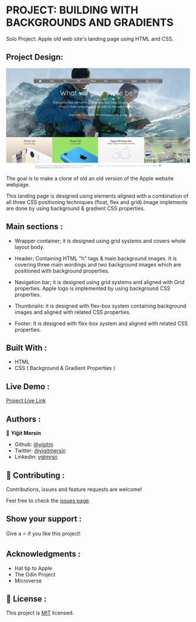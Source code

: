# PROJECT: BUILDING WITH BACKGROUNDS AND GRADIENTS

Solo Project: Apple old web site's landing page using HTML and CSS.

## Project Design:

![Project Design](images/screenshot.png)

The goal is to make a clone of old an old version of the Apple website webpage.

This landing page is designed using elements aligned with a combination of all three CSS positioning techniques (float, flex and grid).Image implements are done by using background & gradient CSS properties.

## Main sections :

- Wrapper container; it is designed using grid systems and covers whole layout body.

- Header; Containing HTML "h" tags & main background images. It is covering three main wordings and two background images which are positioned with background properties.

- Navigation bar; it is designed using grid systems and aligned with Grid properties. Apple logo is implemented by using background CSS properties.

- Thumbnails: it is designed with flex-box system containing background images and aligned with related CSS properties.

- Footer: It is designed with flex-box system and aligned with related CSS properties.

## Built With :

- HTML
- CSS ( Background & Gradient Properties )

## Live Demo :

[Project Live Link](https://raw.githack.com/Georjane/New-York-Times-Article/feature_NY_Times_Article/index.html)

## Authors :

👤 **Yiğit Mersin**

- Github: [@yigitm](https://github.com/yigitm)
- Twitter: [@yigitmersin](https://twitter.com/ygtmrsn)
- Linkedin: [ygtmrsn](https://www.linkedin.com/in/yigitmersin)

## 🤝 Contributing :

Contributions, issues and feature requests are welcome!

Feel free to check the [issues page](https://github.com/yigitm/Apple-Clone/issues).

## Show your support :

Give a ⭐️ if you like this project!

## Acknowledgments :

- Hat tip to Apple
- The Odin Project
- Microverse

## 📝 License :

This project is [MIT](https://github.com/yigitm/Apple-Clone/blob/master/LICENSE) licensed.

